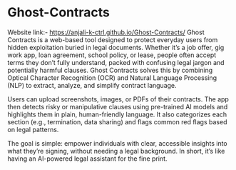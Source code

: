 # Ghost-Contracts
Website link:- https://anjali-k-ctrl.github.io/Ghost-Contracts/ Ghost Contracts is a web-based tool designed to protect everyday users from hidden exploitation buried in legal documents. Whether it’s a job offer, gig work app, loan agreement, school policy, or lease, people often accept terms they don’t fully understand, packed with confusing legal jargon and potentially harmful clauses. Ghost Contracts solves this by combining Optical Character Recognition (OCR) and Natural Language Processing (NLP) to extract, analyze, and simplify contract language.

Users can upload screenshots, images, or PDFs of their contracts. The app then detects risky or manipulative clauses using pre-trained AI models and highlights them in plain, human-friendly language. It also categorizes each section (e.g., termination, data sharing) and flags common red flags based on legal patterns.

The goal is simple: empower individuals with clear, accessible insights into what they’re signing, without needing a legal background. In short, it’s like having an AI-powered legal assistant for the fine print.
